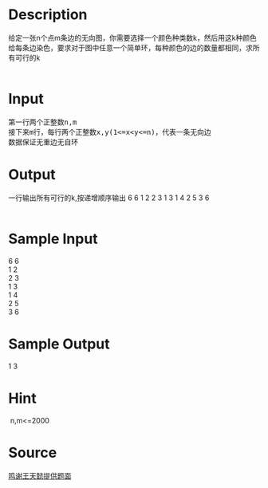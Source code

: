 
# Description

<div class="content"><p><span style="white-space: pre-wrap;">给定一张n个点m条边的无向图，你需要选择一个颜色种类数k，然后用这k种颜色给每条边染色，要求对于图中任意一个简单环，每种颜色的边的数量都相同，求所有可行的k<br/>
</span></p>
<p></p></div>

# Input

<div class="content"><pre style="white-space: pre-wrap;">第一行两个正整数n,m
接下来m行，每行两个正整数x,y(1&lt;=x&lt;y&lt;=n)，代表一条无向边
数据保证无重边无自环<br/></pre></div>

# Output

<div class="content"><p><span style="white-space: pre-wrap;">一行输出所有可行的k,按递增顺序输出 6 6 1 2 2 3 1 3 1 4 2 5 3 6<br/>
</span></p></div>

# Sample Input

<div class="content"><span class="sampledata">6 6<br/>
1 2<br/>
2 3<br/>
1 3<br/>
1 4<br/>
2 5<br/>
3 6</span></div>

# Sample Output

<div class="content"><span class="sampledata">1 3<br/>
</span></div>

# Hint

<div class="content"><p></p><p> n,m&lt;=2000</p><p></p></div>

# Source

<div class="content"><p><a href="problemset.php?search=鸣谢王天懿提供题面">鸣谢王天懿提供题面</a></p></div>

